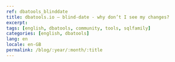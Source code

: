 ```yaml
---
ref: dbatools_blinddate
title: dbatools.io – blind-date - why don’t I see my changes?
excerpt: 
tags: [english, dbatools, community, tools, sqlfamily]
categories: [english, dbatools]
lang: en
locale: en-GB
permalink: /blog/:year/:month/:title
---
```


